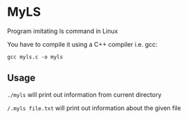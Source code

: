 # MyLS
Program imitating ls command in Linux

You have to compile it using a C++ compiler i.e. gcc:

`gcc myls.c -o myls`

## Usage

`./myls` will print out information from current directory


`/.myls file.txt` will print out information about the given file
